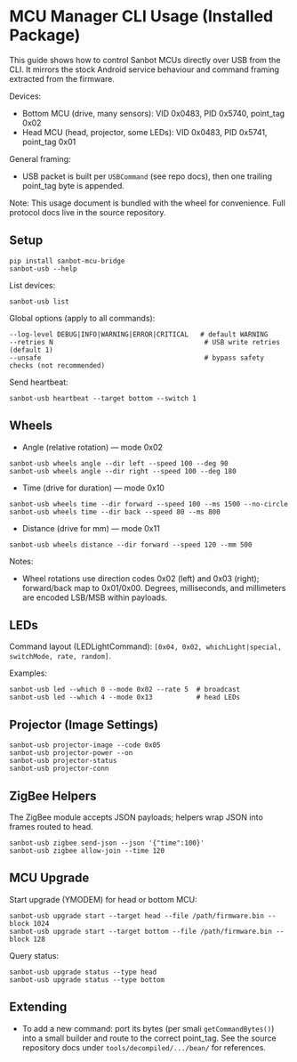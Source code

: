 # MCU Manager CLI Usage (Installed Package)

This guide shows how to control Sanbot MCUs directly over USB from the CLI. It
mirrors the stock Android service behaviour and command framing extracted from
the firmware.

Devices:
- Bottom MCU (drive, many sensors): VID 0x0483, PID 0x5740, point_tag 0x02
- Head MCU (head, projector, some LEDs): VID 0x0483, PID 0x5741, point_tag 0x01

General framing:
- USB packet is built per `USBCommand` (see repo docs), then one trailing
  point_tag byte is appended.

Note: This usage document is bundled with the wheel for convenience. Full
protocol docs live in the source repository.

## Setup

```
pip install sanbot-mcu-bridge
sanbot-usb --help
```

List devices:
```
sanbot-usb list
```

Global options (apply to all commands):
```
--log-level DEBUG|INFO|WARNING|ERROR|CRITICAL   # default WARNING
--retries N                                      # USB write retries (default 1)
--unsafe                                         # bypass safety checks (not recommended)
```

Send heartbeat:
```
sanbot-usb heartbeat --target bottom --switch 1
```

## Wheels

- Angle (relative rotation) — mode 0x02
```
sanbot-usb wheels angle --dir left --speed 100 --deg 90
sanbot-usb wheels angle --dir right --speed 100 --deg 180
```

- Time (drive for duration) — mode 0x10
```
sanbot-usb wheels time --dir forward --speed 100 --ms 1500 --no-circle
sanbot-usb wheels time --dir back --speed 80 --ms 800
```

- Distance (drive for mm) — mode 0x11
```
sanbot-usb wheels distance --dir forward --speed 120 --mm 500
```

Notes:
- Wheel rotations use direction codes 0x02 (left) and 0x03 (right);
  forward/back map to 0x01/0x00. Degrees, milliseconds, and millimeters are
  encoded LSB/MSB within payloads.

## LEDs

Command layout (LEDLightCommand): `[0x04, 0x02, whichLight|special, switchMode, rate, random]`.

Examples:
```
sanbot-usb led --which 0 --mode 0x02 --rate 5  # broadcast
sanbot-usb led --which 4 --mode 0x13           # head LEDs
```

## Projector (Image Settings)

```
sanbot-usb projector-image --code 0x05
sanbot-usb projector-power --on
sanbot-usb projector-status
sanbot-usb projector-conn
```

## ZigBee Helpers

The ZigBee module accepts JSON payloads; helpers wrap JSON into frames routed to head.
```
sanbot-usb zigbee send-json --json '{"time":100}'
sanbot-usb zigbee allow-join --time 120
```

## MCU Upgrade

Start upgrade (YMODEM) for head or bottom MCU:
```
sanbot-usb upgrade start --target head --file /path/firmware.bin --block 1024
sanbot-usb upgrade start --target bottom --file /path/firmware.bin --block 128
```

Query status:
```
sanbot-usb upgrade status --type head
sanbot-usb upgrade status --type bottom
```

## Extending

- To add a new command: port its bytes (per smali `getCommandBytes()`) into a small builder and route to the correct point_tag.
  See the source repository docs under `tools/decompiled/.../bean/` for references.

